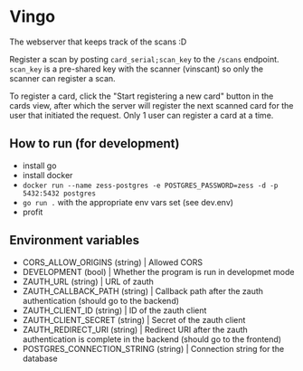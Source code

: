 # Vingo

The webserver that keeps track of the scans :D

Register a scan by posting `card_serial;scan_key` to the `/scans` endpoint.
`scan_key` is a pre-shared key with the scanner (vinscant) so only the scanner can register a scan.

To register a card, click the "Start registering a new card" button in the cards view, after which the server will register the next scanned card for the user that initiated the request. Only 1 user can register a card at a time.

## How to run (for development)

- install go
- install docker
- `docker run --name zess-postgres -e POSTGRES_PASSWORD=zess -d -p 5432:5432 postgres`
- `go run .` with the appropriate env vars set (see dev.env)
- profit

## Environment variables

- CORS_ALLOW_ORIGINS (string) | Allowed CORS
- DEVELOPMENT (bool) | Whether the program is run in developmet mode
- ZAUTH_URL (string) | URL of zauth
- ZAUTH_CALLBACK_PATH (string) | Callback path after the zauth authentication (should go to the backend)
- ZAUTH_CLIENT_ID (string) | ID of the zauth client
- ZAUTH_CLIENT_SECRET (string) | Secret of the zauth client
- ZAUTH_REDIRECT_URI (string) | Redirect URI after the zauth authentication is complete in the backend (should go to the frontend)
- POSTGRES_CONNECTION_STRING (string) | Connection string for the database
